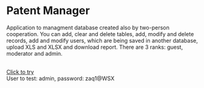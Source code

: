 <h1>Patent Manager</h1>
Application to managment database created also by two-person cooperation. You can add, clear and delete tables, add, modify and delete records, add and modify users, which are being saved in another database, upload XLS and XLSX and download report. There are 3 ranks: guest, moderator and admin.
<br><br>

<a href="https://abbdb.herokuapp.com">Click to try</a> <br>
User to test: admin, password: zaq1@WSX
